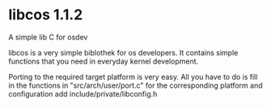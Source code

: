 # libcos 1.1.2
A simple lib C for osdev

libcos is a very simple biblothek for os developers. It contains simple functions that you need in everyday kernel development.

Porting to the required target platform is very easy. All you have to do is fill in the functions in "src/arch/user/port.c" for the corresponding platform and configuration add include/private/libconfig.h

